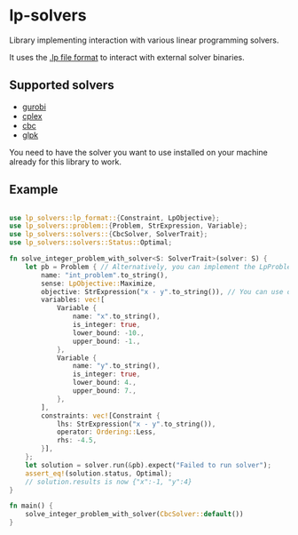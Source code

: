 # lp-solvers

Library implementing interaction with various linear programming solvers.

It uses the [.lp file format][lp] to interact with external solver binaries.

[lp]: https://www.gurobi.com/documentation/9.1/refman/lp_format.html

## Supported solvers

 - [gurobi](https://www.gurobi.com/)
 - [cplex](https://www.ibm.com/analytics/cplex-optimizer)
 - [cbc](https://www.coin-or.org/Cbc/)
 - [glpk](https://www.gnu.org/software/glpk/)

You need to have the solver you want to use installed on your machine already for this library to work.

## Example

```rust

use lp_solvers::lp_format::{Constraint, LpObjective};
use lp_solvers::problem::{Problem, StrExpression, Variable};
use lp_solvers::solvers::{CbcSolver, SolverTrait};
use lp_solvers::solvers::Status::Optimal;

fn solve_integer_problem_with_solver<S: SolverTrait>(solver: S) {
    let pb = Problem { // Alternatively, you can implement the LpProblem trait on your own structure
        name: "int_problem".to_string(),
        sense: LpObjective::Maximize,
        objective: StrExpression("x - y".to_string()), // You can use other expression representations
        variables: vec![
            Variable {
                name: "x".to_string(),
                is_integer: true,
                lower_bound: -10.,
                upper_bound: -1.,
            },
            Variable {
                name: "y".to_string(),
                is_integer: true,
                lower_bound: 4.,
                upper_bound: 7.,
            },
        ],
        constraints: vec![Constraint {
            lhs: StrExpression("x - y".to_string()),
            operator: Ordering::Less,
            rhs: -4.5,
        }],
    };
    let solution = solver.run(&pb).expect("Failed to run solver");
    assert_eq!(solution.status, Optimal);
    // solution.results is now {"x":-1, "y":4}
}

fn main() {
    solve_integer_problem_with_solver(CbcSolver::default())
}
```
